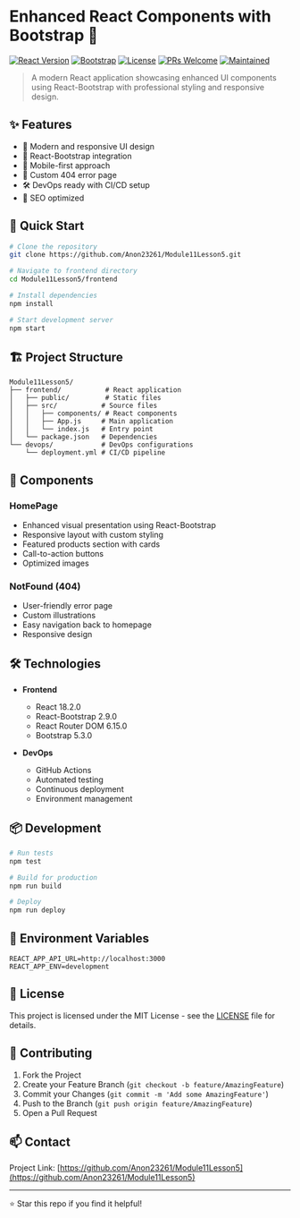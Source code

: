 # Enhanced React Components with Bootstrap 🚀

[![React Version](https://img.shields.io/badge/React-18.2.0-61DAFB?style=for-the-badge&logo=react&logoColor=white)](https://reactjs.org/)
[![Bootstrap](https://img.shields.io/badge/Bootstrap-5.3.0-7952B3?style=for-the-badge&logo=bootstrap&logoColor=white)](https://getbootstrap.com/)
[![License](https://img.shields.io/badge/License-MIT-yellow.svg?style=for-the-badge)](https://opensource.org/licenses/MIT)
[![PRs Welcome](https://img.shields.io/badge/PRs-welcome-brightgreen.svg?style=for-the-badge)](http://makeapullrequest.com)
[![Maintained](https://img.shields.io/badge/Maintained%3F-yes-green.svg?style=for-the-badge)](https://github.com/Anon23261/Module11Lesson5/graphs/commit-activity)

> A modern React application showcasing enhanced UI components using React-Bootstrap with professional styling and responsive design.

## ✨ Features

- 🎨 Modern and responsive UI design
- 🔧 React-Bootstrap integration
- 📱 Mobile-first approach
- 🚦 Custom 404 error page
- 🛠️ DevOps ready with CI/CD setup
- 🎯 SEO optimized

## 🚀 Quick Start

```bash
# Clone the repository
git clone https://github.com/Anon23261/Module11Lesson5.git

# Navigate to frontend directory
cd Module11Lesson5/frontend

# Install dependencies
npm install

# Start development server
npm start
```

## 🏗️ Project Structure

```
Module11Lesson5/
├── frontend/           # React application
│   ├── public/         # Static files
│   ├── src/           # Source files
│   │   ├── components/ # React components
│   │   ├── App.js     # Main application
│   │   └── index.js   # Entry point
│   └── package.json   # Dependencies
└── devops/            # DevOps configurations
    └── deployment.yml # CI/CD pipeline
```

## 🎯 Components

### HomePage
- Enhanced visual presentation using React-Bootstrap
- Responsive layout with custom styling
- Featured products section with cards
- Call-to-action buttons
- Optimized images

### NotFound (404)
- User-friendly error page
- Custom illustrations
- Easy navigation back to homepage
- Responsive design

## 🛠️ Technologies

- **Frontend**
  - React 18.2.0
  - React-Bootstrap 2.9.0
  - React Router DOM 6.15.0
  - Bootstrap 5.3.0

- **DevOps**
  - GitHub Actions
  - Automated testing
  - Continuous deployment
  - Environment management

## 📦 Development

```bash
# Run tests
npm test

# Build for production
npm run build

# Deploy
npm run deploy
```

## 🔧 Environment Variables

```env
REACT_APP_API_URL=http://localhost:3000
REACT_APP_ENV=development
```

## 📝 License

This project is licensed under the MIT License - see the [LICENSE](LICENSE) file for details.

## 🤝 Contributing

1. Fork the Project
2. Create your Feature Branch (`git checkout -b feature/AmazingFeature`)
3. Commit your Changes (`git commit -m 'Add some AmazingFeature'`)
4. Push to the Branch (`git push origin feature/AmazingFeature`)
5. Open a Pull Request

## 📫 Contact

Project Link: [https://github.com/Anon23261/Module11Lesson5](https://github.com/Anon23261/Module11Lesson5)

---
⭐️ Star this repo if you find it helpful!
